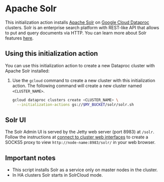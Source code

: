 # Apache Solr

This initialization action installs [Apache Solr](https://lucene.apache.org/solr/) on [Google Cloud Dataproc](https://cloud.google.com/dataproc) clusters. Solr is an enterprise search platform with REST-like API that allows to put and query documents via HTTP. You can learn more about Solr features [here](https://lucene.apache.org/solr/features.html).

## Using this initialization action

You can use this initialization action to create a new Dataproc cluster with Apache Solr installed:

1. Use the `gcloud` command to create a new cluster with this initialization action. The following command will create a new cluster named `<CLUSTER_NAME>`.

    ```bash
    gcloud dataproc clusters create <CLUSTER_NAME> \
      --initialization-actions gs://$MY_BUCKET/solr/solr.sh
    ```

## Solr UI

The Solr Admin UI is served by the Jetty web server (port 8983) at `/solr`. Follow the instructions at [connect to cluster web interfaces](https://cloud.google.com/dataproc/docs/concepts/accessing/cluster-web-interfaces) to create a SOCKS5 proxy to view `http://node-name:8983/solr/` in your web browser.

## Important notes

* This script installs Solr as a service only on master nodes in the cluster.
* In HA clusters Solr starts in SolrCloud mode.